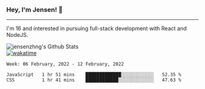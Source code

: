 ### Hey, I'm Jensen! 👋

---

I'm 16 and interested in pursuing full-stack development with React and NodeJS.

![jensenzhng's Github Stats](https://github-readme-stats.vercel.app/api?username=jensenzhng&theme=dark&show_icons=true&count_private=true)
<br />
[![wakatime](https://wakatime.com/badge/user/cbfc263d-3611-4e36-8278-8fad45fe3f62.svg)](https://wakatime.com/@cbfc263d-3611-4e36-8278-8fad45fe3f62)

<!--START_SECTION:waka-->
```text
Week: 06 February, 2022 - 12 February, 2022

JavaScript   1 hr 51 mins    █████████████░░░░░░░░░░░░   52.35 % 
CSS          1 hr 41 mins    ████████████░░░░░░░░░░░░░   47.63 % 
```
<!--END_SECTION:waka-->
